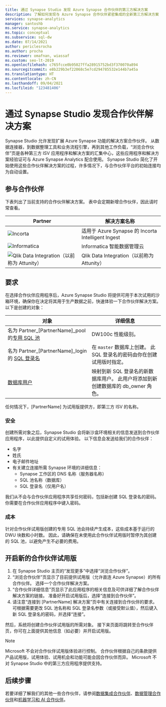 ```yaml
---
title: 通过 Synapse Studio 发现 Azure Synapse 合作伙伴的第三方解决方案
description: 了解如何发现与 Azure Synapse 合作伙伴紧密集成的全新第三方解决方案
services: synapse-analytics
manager: santoshb
ms.service: synapse-analytics
ms.topic: conceptual
ms.subservice: sql-dw
ms.date: 07/14/2021
author: periclesrocha
ms.author: procha
ms.reviewer: omafnan, wiassaf
ms.custom: seo-lt-2019
ms.openlocfilehash: c765fcce0b95027ffa28915752bd3f370070a894
ms.sourcegitcommit: e8b229b3ef22068c5e7cd294785532e144b7a45a
ms.translationtype: HT
ms.contentlocale: zh-CN
ms.lasthandoff: 09/04/2021
ms.locfileid: "123481406"
---
```

# <a name="discover-partner-solutions-through-synapse-studio"></a>通过 Synapse Studio 发现合作伙伴解决方案

Synapse Studio 允许发现扩展 Azure Synapse 功能的解决方案合作伙伴。 从数据连接器，到数据整理工具和业务流程引擎，再到其他工作负载，“浏览合作伙伴”页是各种第三方 ISV 应用程序和解决方案的汇集中心，这些应用程序和解决方案经验证可与 Azure Synapse Analytics 配合使用。 Synapse Studio 简化了开始使用这些合作伙伴解决方案的过程，许多情况下，与合作伙伴平台的初始连接均为自动设置。

## <a name="participating-partners"></a>参与合作伙伴
下表列出了当前支持的合作伙伴解决方案。 表中会定期新增合作伙伴，因此请时常查看。 

| Partner | 解决方案名称 |
| ------- | ------------- |
| ![Incorta](./media/data-integration/incorta-logo.png) | 适用于 Azure Synapse 的 Incorta Intelligent Ingest |
| ![Informatica](./media/data-integration/informatica_logo.png) | Informatica 智能数据管理云 |
| ![Qlik Data Integration（以前称为 Attunity）](./media/business-intelligence/qlik_logo.png) | Qlik Data Integration（以前称为 Attunity） |

## <a name="requirements"></a>要求
在选择合作伙伴应用程序后，Azure Synapse Studio 将提供可用于本次试用的沙箱环境，确保你在决定将其用于生产数据之前，快速体验一下合作伙伴解决方案。 以下是创建的对象： 

|  对象  |    详细信息    |
| -------- | ------------- |
| 名为 Partner_[PartnerName]_pool 的[专用 SQL 池](../overview-what-is.md) | DW100c 性能级别。 |
| 名为 Partner_[PartnerName]_login 的 [SQL 登录名](/sql/relational-databases/security/authentication-access/principals-database-engine#sa-login) | 在 `master` 数据库上创建。 此 SQL 登录名的密码由你在创建试用版时指定。|
| [数据库用户](../../azure-sql/database/logins-create-manage.md) | 映射到新 SQL 登录名的新数据库用户。 此用户将添加到新创建数据库的 db_owner 角色。 |

任何情况下，[PartnerName] 为试用版提供方，即第三方 ISV 的名称。 

### <a name="security"></a>安全 
创建所需对象之后，Synapse Studio 会将新沙盒环境相关的信息发送到合作伙伴应用程序，以此提供自定义的试用体验。 以下信息会发送给我们的合作伙伴： 
- 名字
- 姓氏
- 电子邮件地址
-  有关建立连接所需 Synapse 环境的详细信息：     
    - Synapse 工作区的 DNS 名称（服务器名称）
    - SQL 池名称（数据库）
    - SQL 登录名（仅用户名）
    
我们从不会与合作伙伴应用程序共享任何密码，包括新创建 SQL 登录名的密码。 你需要在合作伙伴应用程序中键入密码。

### <a name="costs"></a>成本
针对合作伙伴试用版创建的专用 SQL 池会持续产生成本，这些成本基于运行的 DWU 块数和小时数。 因此，请确保在未使用此合作伙伴试用版时暂停为其创建的 SQL 池，以避免产生不必要的费用。 

## <a name="starting-a-new-partner-trial"></a>开启新的合作伙伴试用版 

1) 在 Synapse Studio 主页的“发现更多”中选择“浏览合作伙伴”。 
2) “浏览合作伙伴”页显示了目前提供试用版（允许直连 Azure Synapse）的所有合作伙伴。 选择一个合作伙伴解决方案。
3) “合作伙伴详细信息”页显示了此应用程序的相关信息及可供详细了解合作伙伴解决方案的链接。 准备好开启试用版后，选择“连接到合作伙伴”。
4) 请注意“连接到 [PartnerName] 解决方案”页中有关连接到合作伙伴的要求。 可根据需要更改 SQL 池名称和 SQL 登录名参数（或接受默认值），然后键入新 SQL 登录名的密码，并选择“连接”。

然后，系统将创建合作伙伴试用版的所需对象。 接下来页面将跳转至合作伙伴页，你可在上面提供其他信息（如必要）并开启试用版。 

> [!NOTE]
> Microsoft 不会对合作伙伴试用版体验进行控制。 合作伙伴根据自己的条款提供产品试用版，试用体验、试用机会和功能可能会因合作伙伴而异。 Microsoft 不对 Synapse Studio 中的第三方应用程序提供支持。 

## <a name="next-steps"></a>后续步骤

若要详细了解我们的其他一些合作伙伴，请参阅[数据集成合作伙伴](data-integration.md)、[数据管理合作伙伴](data-management.md)和[机器学习和 AI 合作伙伴](machine-learning-ai.md)。